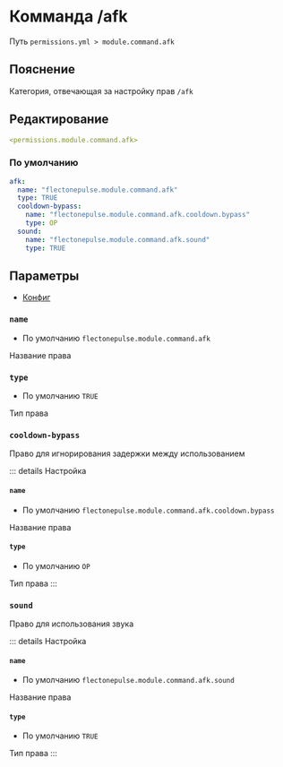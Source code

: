 # Комманда /afk
Путь `permissions.yml > module.command.afk`

## Пояснение
Категория, отвечающая за настройку прав `/afk`

## Редактирование
```yaml
<permissions.module.command.afk>
```

### По умолчанию
```yaml
afk:
  name: "flectonepulse.module.command.afk"
  type: TRUE
  cooldown-bypass:
    name: "flectonepulse.module.command.afk.cooldown.bypass"
    type: OP
  sound:
    name: "flectonepulse.module.command.afk.sound"
    type: TRUE
```

## Параметры

- [Конфиг](/ru/config/module/command/afk/)

### `name`
- По умолчанию `flectonepulse.module.command.afk`

Название права

### `type`
- По умолчанию `TRUE`

Тип права

### `cooldown-bypass`

Право для игнорирования задержки между использованием

::: details Настройка
#### `name`
- По умолчанию `flectonepulse.module.command.afk.cooldown.bypass`

Название права

#### `type`
- По умолчанию `OP`

Тип права
:::

### `sound`

Право для использования звука

::: details Настройка
#### `name`
- По умолчанию `flectonepulse.module.command.afk.sound`

Название права

#### `type`
- По умолчанию `TRUE`

Тип права
:::

<!--@include: @/ru/parts/permission.md-->


